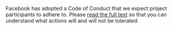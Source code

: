 Facebook has adopted a Code of Conduct that we expect project participants to
adhere to. Please [read the full text](https://code.facebook.com/codeofconduct)
so that you can understand what actions will and will not be tolerated.

